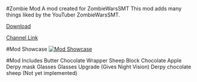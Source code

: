 #Zombie Mod
A mod created for ZombieWarsSMT
This mod adds many things liked by the YouTuber ZombieWarsSMT.

[Download]

[Channel Link]

#Mod Showcase
[![Mod Showcase](http://img.youtube.com/vi/aGWn9y8eFTw/0.jpg)](http://www.youtube.com/watch?v=aGWn9y8eFTw "Minecraft Mod Showcase: ZOMBIEWARS MOD?!?!? ")

#Mod Includes
Butter
Chocolate
Wrapper
Sheep Block
Chocolate Apple
Derpy mask
Glasses
Glasses Upgrade (Gives Night Vision)
Derpy chocolate sheep (Not yet implemented) 

[Download]: https://raw.githubusercontent.com/untamemadman/ZombieWarsSMT-Mod/Builds/ZombieMod-1.7.10-4.3.jar
[Channel Link]: https://www.youtube.com/user/zombiewars29
